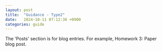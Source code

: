 ```yaml
---
layout: post
title:  "Guidance - Type2"
date:   2024-10-11 07:12:36 +0900
categories: guide
---
```


The 'Posts' section is for blog entries.
For example, Homework 3: Paper blog post.
